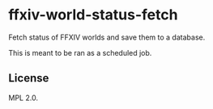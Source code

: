 # ffxiv-world-status-fetch

Fetch status of FFXIV worlds and save them to a database.

This is meant to be ran as a scheduled job.

## License

MPL 2.0.
